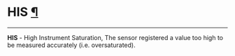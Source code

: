 <div id="main">

<div id="content">

<div class="contextual">

</div>

<div class="wiki wiki-page">

<span id="HIS"></span>

# HIS [¶](#HIS-)

-----

**HIS** - High Instrument Saturation, The sensor registered a value too
high to be measured accurately (i.e. oversaturated).

</div>

<div style="clear:both;">

</div>

</div>

</div>
